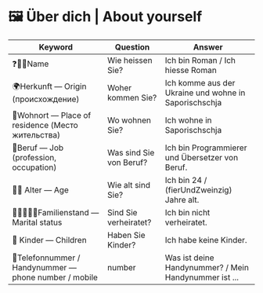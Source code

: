 # 🖼 Über dich | About yourself

| Keyword                                               | Question                | Answer                                                |
|-------------------------------------------------------|-------------------------|-------------------------------------------------------|
| ❓🧍‍♂️Name                                            | Wie heissen Sie?        | Ich bin Roman / Ich hiesse Roman                      |
| 🌍Herkunft — Origin (происхождение)                   | Woher kommen Sie?       | Ich komme aus der Ukraine und wohne in Saporischschja |
| 🏡Wohnort — Place of residence (Место жительства)     | Wo wohnen Sie?          | Ich wohne in Saporischschja                           |
| 💼Beruf — Job (profession, occupation)                | Was sind Sie von Beruf? | Ich bin Programmierer und Übersetzer von Beruf.       |
| 🗿📅 Alter — Age                                      | Wie alt sind Sie?       | Ich bin 24 / (fierUndZweinzig) Jahre alt.             |
| 👨‍👩‍👦‍👦💍Familienstand — Marital status           | Sind Sie verheiratet?   | Ich bin nicht verheiratet.                            |
| 👶 Kinder — Children                                  | Haben Sie Kinder?       | Ich habe keine Kinder.                                |
| 📱Telefonnummer / Handynummer — phone number / mobile | number                  | Was ist deine Handynummer? / Mein Handynummer ist ... |

